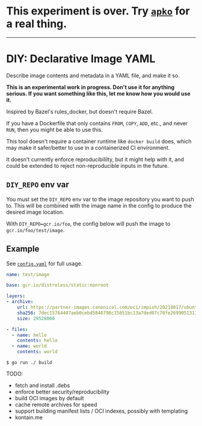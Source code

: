 # This experiment is over. Try [`apko`](https://github.com/chainguard-dev/apko) for a real thing.

---

# DIY: Declarative Image YAML

Describe image contents and metadata in a YAML file, and make it so.

**This is an experimental work in progress. Don't use it for anything serious. If you want something like this, let me know how you would use it.**

Inspired by Bazel's rules_docker, but doesn't require Bazel.

If you have a Dockerfile that only contains `FROM`, `COPY`, `ADD`, etc., and never `RUN`, then you might be able to use this.

This tool doesn't require a container runtime like `docker build` does, which may make it safer/better to use in a containerized CI environment.

It doesn't currently enforce reproducibililty, but it might help with it, and could be extended to reject non-reproducible inputs in the future.

## `DIY_REPO` env var

You must set the `DIY_REPO` env var to the image repository you want to push to.
This will be combined with the image name in the config to produce the desired image location.

With `DIY_REPO=gcr.io/foo`, the config below will push the image to `gcr.io/foo/test/image`.

## Example

See [`config.yaml`](./config.yaml) for full usage.

```yaml
name: test/image

base: gcr.io/distroless/static:nonroot

layers:
- archive:
    url: https://partner-images.canonical.com/oci/impish/20210817/ubuntu-impish-oci-amd64-root.tar.gz
    sha256: 7dec15764407aeb0cebd5840798c15651bc13a7ded07c70fe2699051311baa50
    size: 29528000

- files:
  - name: hello
    contents: hello
  - name: world
    contents: world
```

```console
$ go run ./ build
```

TODO:
- fetch and install .debs
- enforce better security/reproducibility
- build OCI images by default
- cache remote archives for speed
- support building manifest lists / OCI indexes, possibly with templating
- kontain.me
